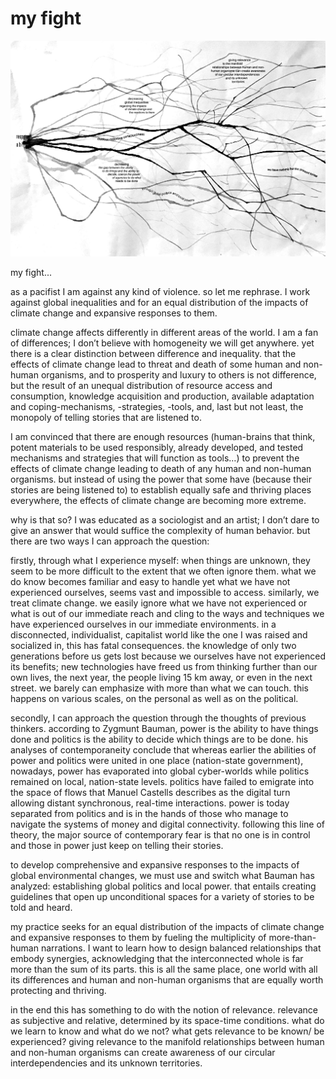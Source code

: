# my fight

![](../images/myfight/fightposter.jpg)

my fight...

as a pacifist I am against any kind of violence.
so let me rephrase. I work against global inequalities and for an equal distribution of the impacts of climate change and expansive responses to them.

climate change affects differently in different areas of the world. I am a fan of differences; I don’t believe with homogeneity we will get anywhere. yet there is a clear distinction between difference and inequality. that the effects of climate change lead to threat and death of some human and non-human organisms, and to prosperity and luxury to others is not difference, but the result of an unequal distribution of resource access and consumption, knowledge acquisition and production, available adaptation and coping-mechanisms, -strategies, -tools, and, last but not least, the monopoly of telling stories that are listened to.

I am convinced that there are enough resources (human-brains that think, potent materials to be used responsibly, already developed, and tested mechanisms and strategies that will function as tools…) to prevent the effects of climate change leading to death of any human and non-human organisms. but instead of using the power that some have (because their stories are being listened to) to establish equally safe and thriving places everywhere, the effects of climate change are becoming more extreme.

why is that so?  I was educated as a sociologist and an artist; I don’t dare to give an answer that would suffice the complexity of human behavior.
but there are two ways I can approach the question:

firstly, through what I experience myself: when things are unknown, they seem to be more difficult to the extent that we often ignore them. what we do know becomes familiar and easy to handle yet what we have not experienced ourselves, seems vast and impossible to access.
similarly, we treat climate change. we easily ignore what we have not experienced or what is out of our immediate reach and cling to the ways and techniques we have experienced ourselves in our immediate environments. in a disconnected, individualist, capitalist world like the one I was raised and socialized in, this has fatal consequences. the knowledge of only two generations before us gets lost because we ourselves have not experienced its benefits; new technologies have freed us from thinking further than our own lives, the next year, the people living 15 km away, or even in the next street. we barely can emphasize with more than what we can touch. this happens on various scales, on the personal as well as on the political.

secondly, I can approach the question through the thoughts of previous thinkers. according to Zygmunt Bauman, power is the ability to have things done and politics is the ability to decide which things are to be done. his analyses of contemporaneity conclude that whereas earlier the abilities of power and politics were united in one place (nation-state government), nowadays, power has evaporated into global cyber-worlds while politics remained on local, nation-state levels. politics have failed to emigrate into the space of flows that Manuel Castells describes as the digital turn allowing distant synchronous, real-time interactions. power is today separated from politics and is in the hands of those who manage to navigate the systems of money and digital connectivity.
following this line of theory, the major source of contemporary fear is that no one is in control and those in power just keep on telling their stories.

to develop comprehensive and expansive responses to the impacts of global environmental changes, we must use and switch what Bauman has analyzed: establishing global politics and local power. that entails creating guidelines that open up unconditional spaces for a variety of stories to be told and heard.

my practice seeks for an equal distribution of the impacts of climate change and expansive responses to them by fueling the multiplicity of more-than-human narrations. I want to learn how to design balanced relationships that embody synergies, acknowledging that the interconnected whole is far more than the sum of its parts. this is all the same place, one world with all its differences and human and non-human organisms that are equally worth protecting and thriving.

in the end this has something to do with the notion of relevance. relevance as subjective and relative, determined by its space-time conditions. what do we learn to know and what do we not? what gets relevance to be known/ be experienced? giving relevance to the manifold relationships between human and non-human organisms can create awareness of our circular interdependencies and its unknown territories.
